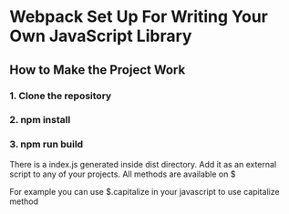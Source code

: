 # Webpack Set Up For Writing Your Own JavaScript Library

## How to Make the Project Work

### 1.  Clone the repository

### 2.  npm install

### 3. npm run build

There is a index.js generated inside dist directory. Add it as an external script to any of your projects.
All methods are available on $

For example you can use $.capitalize in your javascript to use capitalize method